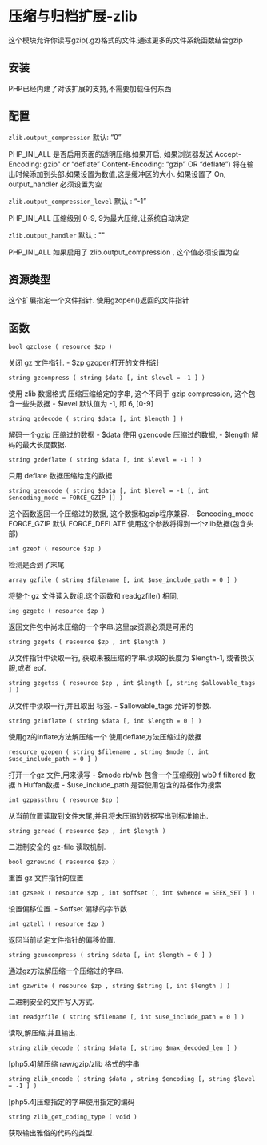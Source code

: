 # 压缩与归档扩展-zlib

这个模块允许你读写gzip(.gz)格式的文件.通过更多的文件系统函数结合gzip

## 安装

PHP已经内建了对该扩展的支持,不需要加载任何东西

## 配置

`zlib.output_compression` 默认: “0”

PHP_INI_ALL 是否启用页面的透明压缩.如果开启, 如果浏览器发送 Accept-Encoding: gzip" or “deflate” Content-Encoding: “gzip” OR “deflate”) 将在输出时候添加到头部.如果设置为数值,这是缓冲区的大小. 如果设置了 On, output_handler 必须设置为空

`zlib.output_compression_level` 默认 : “-1”

PHP_INI_ALL 压缩级别 0-9, 9为最大压缩,让系统自动决定

`zlib.output_handler` 默认 : ""

PHP_INI_ALL 如果启用了 zlib.output_compression , 这个值必须设置为空

## 资源类型

这个扩展指定一个文件指针. 使用gzopen()返回的文件指针

## 函数

`bool gzclose ( resource $zp )`

关闭 gz 文件指针. - $zp gzopen打开的文件指针

`string gzcompress ( string $data [, int $level = -1 ] )`

使用 zlib 数据格式 压缩压缩给定的字串, 这个不同于 gzip compression, 这个包含一些头数据 - $level 默认值为 -1, 即 6, [0-9]

`string gzdecode ( string $data [, int $length ] )`

解码一个gzip 压缩过的数据 - $data 使用 gzencode 压缩过的数据, - $length 解码的最大长度数据.

`string gzdeflate ( string $data [, int $level = -1 ] )`

只用 deflate 数据压缩给定的数据

`string gzencode ( string $data [, int $level = -1 [, int $encoding_mode = FORCE_GZIP ]] )`

这个函数返回一个压缩过的数据, 这个数据和gzip程序兼容. - $encoding_mode FORCE_GZIP 默认 FORCE_DEFLATE 使用这个参数将得到一个zlib数据(包含头部)

`int gzeof ( resource $zp )`

检测是否到了末尾

`array gzfile ( string $filename [, int $use_include_path = 0 ] )`

将整个 gz 文件读入数组.这个函数和 readgzfile() 相同,

`ing gzgetc ( resource $zp )`

返回文件包中尚未压缩的一个字串.这里gz资源必须是可用的

`string gzgets ( resource $zp , int $length )`

从文件指针中读取一行, 获取未被压缩的字串.读取的长度为 $length-1, 或者换汉服,或者 eof.

`string gzgetss ( resource $zp , int $length [, string $allowable_tags ] )`

从文件中读取一行,并且取出 标签. - $allowable_tags 允许的参数.

`string gzinflate ( string $data [, int $length = 0 ] )`

使用gz的inflate方法解压缩一个 使用deflate方法压缩过的数据

`resource gzopen ( string $filename , string $mode [, int $use_include_path = 0 ] )`

打开一个gz 文件,用来读写 - $mode rb/wb 包含一个压缩级别 wb9 f filtered 数据 h Huffan数据 - $use_include_path 是否使用包含的路径作为搜索

`int gzpassthru ( resource $zp )`

从当前位置读取到文件末尾,并且将未压缩的数据写出到标准输出.

`string gzread ( resource $zp , int $length )`

二进制安全的 gz-file 读取机制.

`bool gzrewind ( resource $zp )`

重置 gz 文件指针的位置

`int gzseek ( resource $zp , int $offset [, int $whence = SEEK_SET ] )`

设置偏移位置. - $offset 偏移的字节数

`int gztell ( resource $zp )`

返回当前给定文件指针的偏移位置.

`string gzuncompress ( string $data [, int $length = 0 ] )`

通过gz方法解压缩一个压缩过的字串.

`int gzwrite ( resource $zp , string $string [, int $length ] )`

二进制安全的文件写入方式.

`int readgzfile ( string $filename [, int $use_include_path = 0 ] )`

读取,解压缩,并且输出.

`string zlib_decode ( string $data [, string $max_decoded_len ] )`

[php5.4]解压缩 raw/gzip/zlib 格式的字串

`string zlib_encode ( string $data , string $encoding [, string $level = -1 ] )`

[php5.4]压缩指定的字串使用指定的编码

`string zlib_get_coding_type ( void )`

获取输出雅俗的代码的类型.